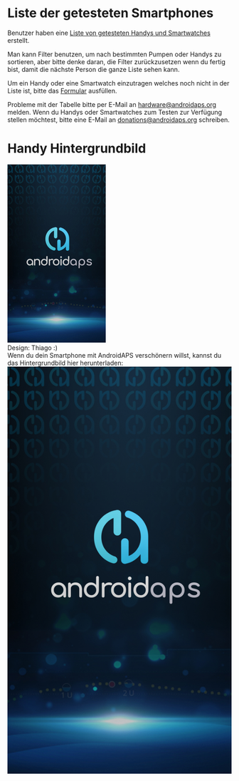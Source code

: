 # Liste der getesteten Smartphones

Benutzer haben eine [Liste von getesteten Handys und Smartwatches](https://docs.google.com/spreadsheets/d/1gZAsN6f0gv6tkgy9EBsYl0BQNhna0RDqA9QGycAqCQc/edit?usp=sharing) erstellt.

Man kann Filter benutzen, um nach bestimmten Pumpen oder Handys zu sortieren, aber bitte denke daran, die Filter zurückzusetzen wenn du fertig bist, damit die nächste Person die ganze Liste sehen kann.

Um ein Handy oder eine Smartwatch einzutragen welches noch nicht in der Liste ist, bitte das [Formular](https://docs.google.com/forms/d/e/1FAIpQLScvmuqLTZ7MizuFBoTyVCZXuDb__jnQawEvMYtnnT9RGY6QUw/viewform) ausfüllen.

Probleme mit der Tabelle bitte per E-Mail an <hardware@androidaps.org> melden. Wenn du Handys oder Smartwatches zum Testen zur Verfügung stellen möchtest, bitte eine E-Mail an <donations@androidaps.org> schreiben.

# Handy Hintergrundbild

![Handy Hintergrundbild](../images/bg_phone_thump.jpg) </br> Design: Thiago :) </br> Wenn du dein Smartphone mit AndroidAPS verschönern willst, kannst du das Hintergrundbild hier herunterladen: ![Hintergrundbild in hoher Auflösung.](../images/bg_phone.jpg)